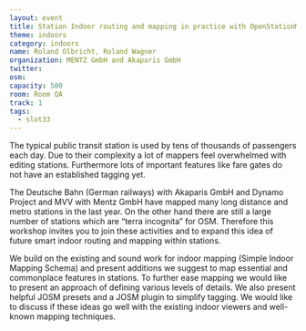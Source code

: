 ```yaml
---
layout: event
title: Station Indoor routing and mapping in practice with OpenStationMap
theme: indoors
category: indoors
name: Roland Olbricht, Roland Wagner
organization: MENTZ GmbH and Akaparis GmbH
twitter:
osm:
capacity: 500
room: Room QA
track: 1
tags:
  - slot33
---
```

The typical public transit station is used by tens of thousands of passengers each day. Due to their complexity a lot of mappers feel overwhelmed with editing stations. Furthermore lots of important features like fare gates do not have an established tagging yet. 

The Deutsche Bahn (German railways) with Akaparis GmbH and Dynamo Project and MVV with Mentz GmbH have mapped many long distance and metro stations in the last year. On the other hand there are still a large number of stations which are “terra incognita” for OSM. Therefore this workshop invites you to join these activities and to expand this idea of future smart indoor routing and mapping within stations.

We build on the existing and sound work for indoor mapping (Simple Indoor Mapping Schema) and present additions we suggest to map essential and commonplace features in stations. To further ease mapping we would like to present an approach of defining various levels of details. We also present helpful JOSM presets and a JOSM plugin to simplify tagging. We would like to discuss if these ideas go well with the existing indoor viewers and well-known mapping techniques.
